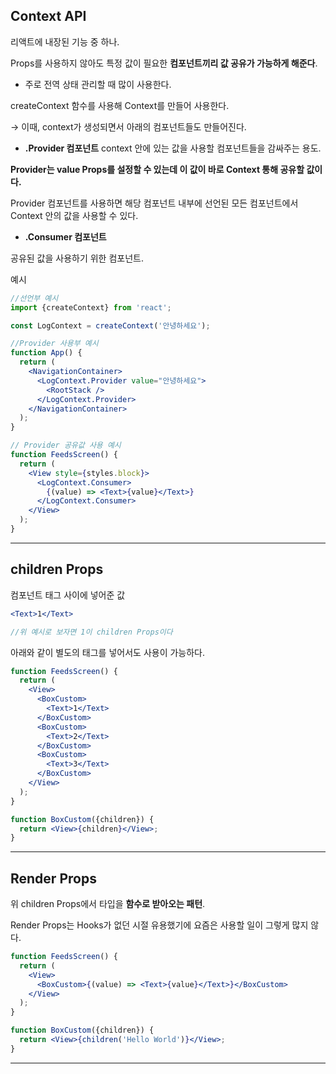 ## Context API

리액트에 내장된 기능 중 하나.

Props를 사용하지 않아도 특정 값이 필요한 **컴포넌트끼리 값 공유가 가능하게 해준다**.

- 주로 전역 상태 관리할 때 많이 사용한다.

createContext 함수를 사용해 Context를 만들어 사용한다.

→ 이때, context가 생성되면서 아래의 컴포넌트들도 만들어진다.

- **.Provider 컴포넌트**
context 안에 있는 값을 사용할 컴포넌트들을 감싸주는 용도.

**Provider는 value Props를 설정할 수 있는데
이 값이 바로 Context 통해 공유할 값이다.**

Provider 컴포넌트를 사용하면 해당 컴포넌트 내부에 선언된 모든 컴포넌트에서 Context 안의 값을 사용할 수 있다.
- **.Consumer 컴포넌트**

공유된 값을 사용하기 위한 컴포넌트.

예시

```jsx
//선언부 예시
import {createContext} from 'react';

const LogContext = createContext('안녕하세요');

//Provider 사용부 예시
function App() {
  return (
    <NavigationContainer>
      <LogContext.Provider value="안녕하세요">
        <RootStack />
      </LogContext.Provider>
    </NavigationContainer>
  );
}

// Provider 공유값 사용 예시
function FeedsScreen() {
  return (
    <View style={styles.block}>
      <LogContext.Consumer>
        {(value) => <Text>{value}</Text>}
      </LogContext.Consumer>
    </View>
  );
}

```

---

## **children Props**

컴포넌트 태그 사이에 넣어준 값

```jsx
<Text>1</Text>

//위 예시로 보자면 1이 children Props이다
```

아래와 같이 별도의 태그를 넣어서도 사용이 가능하다.

```jsx
function FeedsScreen() {
  return (
    <View>
      <BoxCustom>
        <Text>1</Text>
      </BoxCustom>
      <BoxCustom>
        <Text>2</Text>
      </BoxCustom>
      <BoxCustom>
        <Text>3</Text>
      </BoxCustom>
    </View>
  );
}

function BoxCustom({children}) {
  return <View>{children}</View>;
}
```

---

## Render Props

위 children Props에서 타입을 **함수로 받아오는 패턴**.

Render Props는 Hooks가 없던 시절 유용했기에
요즘은 사용할 일이 그렇게 많지 않다.

```jsx
function FeedsScreen() {
  return (
    <View>
      <BoxCustom>{(value) => <Text>{value}</Text>}</BoxCustom>
    </View>
  );
}

function BoxCustom({children}) {
  return <View>{children('Hello World')}</View>;
}
```

---